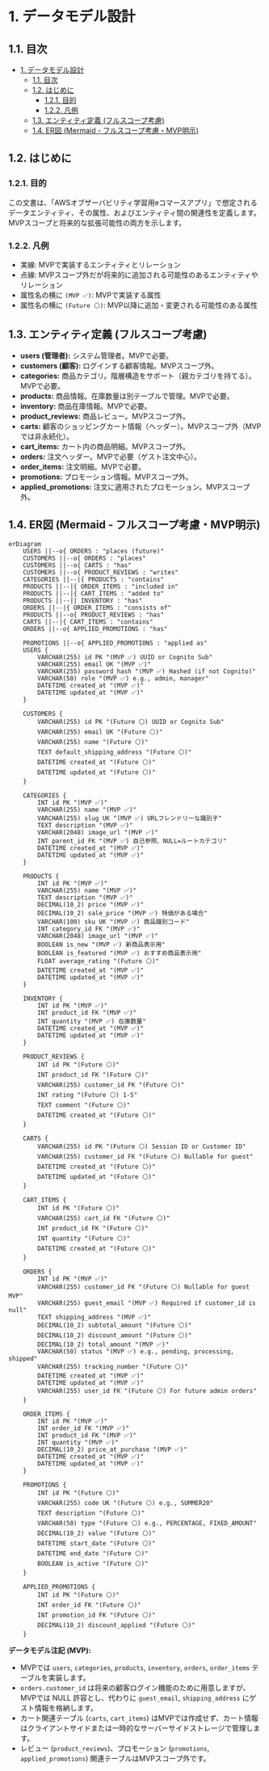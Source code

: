 # 1. データモデル設計

## 1.1. 目次

- [1. データモデル設計](#1-データモデル設計)
  - [1.1. 目次](#11-目次)
  - [1.2. はじめに](#12-はじめに)
    - [1.2.1. 目的](#121-目的)
    - [1.2.2. 凡例](#122-凡例)
  - [1.3. エンティティ定義 (フルスコープ考慮)](#13-エンティティ定義-フルスコープ考慮)
  - [1.4. ER図 (Mermaid - フルスコープ考慮・MVP明示)](#14-er図-mermaid---フルスコープ考慮mvp明示)

## 1.2. はじめに

### 1.2.1. 目的

この文書は、「AWSオブザーバビリティ学習用eコマースアプリ」で想定されるデータエンティティ、その属性、およびエンティティ間の関連性を定義します。MVPスコープと将来的な拡張可能性の両方を示します。

### 1.2.2. 凡例

- 実線: MVPで実装するエンティティとリレーション
- 点線: MVPスコープ外だが将来的に追加される可能性のあるエンティティやリレーション
- 属性名の横に `(MVP ✅)`: MVPで実装する属性
- 属性名の横に `(Future ⚪️)`: MVP以降に追加・変更される可能性のある属性

## 1.3. エンティティ定義 (フルスコープ考慮)

- **users (管理者):** システム管理者。MVPで必要。
- **customers (顧客):** ログインする顧客情報。MVPスコープ外。
- **categories:** 商品カテゴリ。階層構造をサポート（親カテゴリを持てる）。MVPで必要。
- **products:** 商品情報。在庫数量は別テーブルで管理。MVPで必要。
- **inventory:** 商品在庫情報。MVPで必要。
- **product_reviews:** 商品レビュー。MVPスコープ外。
- **carts:** 顧客のショッピングカート情報（ヘッダー）。MVPスコープ外（MVPでは非永続化）。
- **cart_items:** カート内の商品明細。MVPスコープ外。
- **orders:** 注文ヘッダー。MVPで必要（ゲスト注文中心）。
- **order_items:** 注文明細。MVPで必要。
- **promotions:** プロモーション情報。MVPスコープ外。
- **applied_promotions:** 注文に適用されたプロモーション。MVPスコープ外。

## 1.4. ER図 (Mermaid - フルスコープ考慮・MVP明示)

```mermaid
erDiagram
    USERS ||--o{ ORDERS : "places (future)"
    CUSTOMERS ||--o{ ORDERS : "places"
    CUSTOMERS ||--o{ CARTS : "has"
    CUSTOMERS ||--o{ PRODUCT_REVIEWS : "writes"
    CATEGORIES ||--|{ PRODUCTS : "contains"
    PRODUCTS ||--|{ ORDER_ITEMS : "included in"
    PRODUCTS ||--|{ CART_ITEMS : "added to"
    PRODUCTS ||--|| INVENTORY : "has"
    ORDERS ||--|{ ORDER_ITEMS : "consists of"
    PRODUCTS ||--o{ PRODUCT_REVIEWS : "has"
    CARTS ||--|{ CART_ITEMS : "contains"
    ORDERS ||--o{ APPLIED_PROMOTIONS : "has"

    PROMOTIONS ||--o{ APPLIED_PROMOTIONS : "applied as"
    USERS {
        VARCHAR(255) id PK "(MVP ✅) UUID or Cognito Sub"
        VARCHAR(255) email UK "(MVP ✅)"
        VARCHAR(255) password_hash "(MVP ✅) Hashed (if not Cognito)"
        VARCHAR(50) role "(MVP ✅) e.g., admin, manager"
        DATETIME created_at "(MVP ✅)"
        DATETIME updated_at "(MVP ✅)"
    }

    CUSTOMERS {
        VARCHAR(255) id PK "(Future ⚪️) UUID or Cognito Sub"
        VARCHAR(255) email UK "(Future ⚪️)"
        VARCHAR(255) name "(Future ⚪️)"
        TEXT default_shipping_address "(Future ⚪️)"
        DATETIME created_at "(Future ⚪️)"
        DATETIME updated_at "(Future ⚪️)"
    }

    CATEGORIES {
        INT id PK "(MVP ✅)"
        VARCHAR(255) name "(MVP ✅)"
        VARCHAR(255) slug UK "(MVP ✅) URLフレンドリーな識別子"
        TEXT description "(MVP ✅)"
        VARCHAR(2048) image_url "(MVP ✅)"
        INT parent_id FK "(MVP ✅) 自己参照、NULL=ルートカテゴリ"
        DATETIME created_at "(MVP ✅)"
        DATETIME updated_at "(MVP ✅)"
    }

    PRODUCTS {
        INT id PK "(MVP ✅)"
        VARCHAR(255) name "(MVP ✅)"
        TEXT description "(MVP ✅)"
        DECIMAL(10_2) price "(MVP ✅)"
        DECIMAL(10_2) sale_price "(MVP ✅) 特価がある場合"
        VARCHAR(100) sku UK "(MVP ✅) 商品識別コード"
        INT category_id FK "(MVP ✅)"
        VARCHAR(2048) image_url "(MVP ✅)"
        BOOLEAN is_new "(MVP ✅) 新商品表示用"
        BOOLEAN is_featured "(MVP ✅) おすすめ商品表示用"
        FLOAT average_rating "(Future ⚪️)"
        DATETIME created_at "(MVP ✅)"
        DATETIME updated_at "(MVP ✅)"
    }

    INVENTORY {
        INT id PK "(MVP ✅)"
        INT product_id FK "(MVP ✅)"
        INT quantity "(MVP ✅) 在庫数量"
        DATETIME created_at "(MVP ✅)"
        DATETIME updated_at "(MVP ✅)"
    }

    PRODUCT_REVIEWS {
        INT id PK "(Future ⚪️)"
        INT product_id FK "(Future ⚪️)"
        VARCHAR(255) customer_id FK "(Future ⚪️)"
        INT rating "(Future ⚪️) 1-5"
        TEXT comment "(Future ⚪️)"
        DATETIME created_at "(Future ⚪️)"
    }

    CARTS {
        VARCHAR(255) id PK "(Future ⚪️) Session ID or Customer ID"
        VARCHAR(255) customer_id FK "(Future ⚪️) Nullable for guest"
        DATETIME created_at "(Future ⚪️)"
        DATETIME updated_at "(Future ⚪️)"
    }

    CART_ITEMS {
        INT id PK "(Future ⚪️)"
        VARCHAR(255) cart_id FK "(Future ⚪️)"
        INT product_id FK "(Future ⚪️)"
        INT quantity "(Future ⚪️)"
        DATETIME created_at "(Future ⚪️)"
    }

    ORDERS {
        INT id PK "(MVP ✅)"
        VARCHAR(255) customer_id FK "(Future ⚪️) Nullable for guest MVP"
        VARCHAR(255) guest_email "(MVP ✅) Required if customer_id is null"
        TEXT shipping_address "(MVP ✅)"
        DECIMAL(10_2) subtotal_amount "(Future ⚪️)"
        DECIMAL(10_2) discount_amount "(Future ⚪️)"
        DECIMAL(10_2) total_amount "(MVP ✅)"
        VARCHAR(50) status "(MVP ✅) e.g., pending, processing, shipped"
        VARCHAR(255) tracking_number "(Future ⚪️)"
        DATETIME created_at "(MVP ✅)"
        DATETIME updated_at "(MVP ✅)"
        VARCHAR(255) user_id FK "(Future ⚪️) For future admin orders"
    }

    ORDER_ITEMS {
        INT id PK "(MVP ✅)"
        INT order_id FK "(MVP ✅)"
        INT product_id FK "(MVP ✅)"
        INT quantity "(MVP ✅)"
        DECIMAL(10_2) price_at_purchase "(MVP ✅)"
        DATETIME created_at "(MVP ✅)"
        DATETIME updated_at "(MVP ✅)"
    }

    PROMOTIONS {
        INT id PK "(Future ⚪️)"
        VARCHAR(255) code UK "(Future ⚪️) e.g., SUMMER20"
        TEXT description "(Future ⚪️)"
        VARCHAR(50) type "(Future ⚪️) e.g., PERCENTAGE, FIXED_AMOUNT"
        DECIMAL(10_2) value "(Future ⚪️)"
        DATETIME start_date "(Future ⚪️)"
        DATETIME end_date "(Future ⚪️)"
        BOOLEAN is_active "(Future ⚪️)"
    }

    APPLIED_PROMOTIONS {
        INT id PK "(Future ⚪️)"
        INT order_id FK "(Future ⚪️)"
        INT promotion_id FK "(Future ⚪️)"
        DECIMAL(10_2) discount_applied "(Future ⚪️)"
    }

```

**データモデル注記 (MVP):**

- MVPでは `users`, `categories`, `products`, `inventory`, `orders`, `order_items` テーブルを実装します。
- `orders.customer_id` は将来の顧客ログイン機能のために用意しますが、MVPでは NULL 許容とし、代わりに `guest_email`, `shipping_address` にゲスト情報を格納します。
- カート関連テーブル (`carts`, `cart_items`) はMVPでは作成せず、カート情報はクライアントサイドまたは一時的なサーバーサイドストレージで管理します。
- レビュー (`product_reviews`)、プロモーション (`promotions`, `applied_promotions`) 関連テーブルはMVPスコープ外です。

